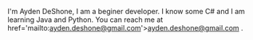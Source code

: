 I'm Ayden DeShone, I am a beginer developer. I know some C# and I am learning Java and Python. You can reach me at href='mailto:ayden.deshone@gmail.com'>ayden.deshone@gmail.com .
